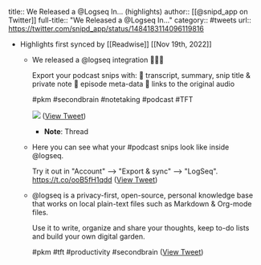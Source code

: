 title:: We Released a @Logseq In... (highlights)
author:: [[@snipd_app on Twitter]]
full-title:: "We Released a @Logseq In..."
category:: #tweets
url:: https://twitter.com/snipd_app/status/1484183114096119816

- Highlights first synced by [[Readwise]] [[Nov 19th, 2022]]
	- We released a @logseq integration 🥳🥳🥳
	  
	  Export your podcast snips with:
	  🔹 transcript, summary, snip title & private note
	  🔹 episode meta-data
	  🔹 links to the original audio
	  
	  #pkm #secondbrain #notetaking #podcast #TFT 
	  
	  ![](https://pbs.twimg.com/media/FJjgrMCVcAoQGAC.jpg) ([View Tweet](https://twitter.com/snipd_app/status/1484183114096119816))
		- **Note**: Thread
	- Here you can see what your #podcast snips look like inside @logseq.
	  
	  Try it out in "Account" --> "Export & sync" --> "LogSeq". https://t.co/ooB5fH1qdd ([View Tweet](https://twitter.com/snipd_app/status/1484183125282344965))
	- @logseq is a privacy-first, open-source, personal knowledge base that works on local plain-text files such as Markdown & Org-mode files.
	  
	  Use it to write, organize and share your thoughts, keep to-do lists and build your own digital garden.
	  
	  #pkm #tft #productivity #secondbrain ([View Tweet](https://twitter.com/snipd_app/status/1484183127387824133))